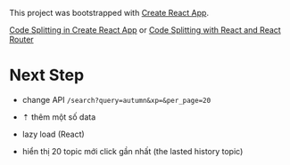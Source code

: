 This project was bootstrapped with [Create React App](https://github.com/facebook/create-react-app).

[Code Splitting in Create React App](https://serverless-stack.com/chapters/code-splitting-in-create-react-app.html)
  or
[Code Splitting with React and React Router](https://tylermcginnis.com/react-router-code-splitting/)

# Next Step

- change API ```/search?query=autumn&xp=&per_page=20```

-   ⇡ thêm một số data

- lazy load (React)

- hiển thị 20 topic mới click gần nhất (the lasted history topic)
